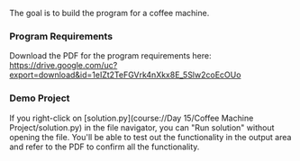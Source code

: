 The goal is to build the program for a coffee machine. 

### Program Requirements
Download the PDF for the program requirements here:
https://drive.google.com/uc?export=download&id=1eIZt2TeFGVrk4nXkx8E_5Slw2coEcOUo

### Demo Project
If you right-click on [solution.py](course://Day 15/Coffee Machine Project/solution.py) in the file navigator, you can "Run solution" without opening the file. You'll be able to test out the functionality in the output area and refer to the PDF to confirm all the functionality.